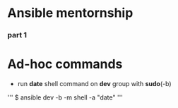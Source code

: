 # Ansible mentornship
### part 1

# Ad-hoc commands
* run **date** shell command on **dev** group with **sudo**(-b)

'''
$ ansible dev -b -m shell -a "date"
'''
